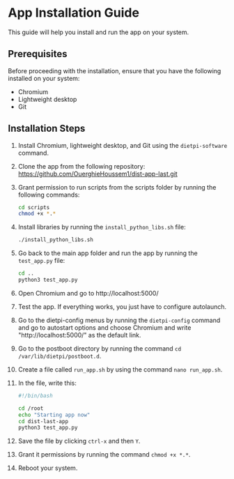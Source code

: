 # App Installation Guide

This guide will help you install and run the app on your system.

## Prerequisites

Before proceeding with the installation, ensure that you have the following installed on your system:

- Chromium
- Lightweight desktop
- Git

## Installation Steps

1. Install Chromium, lightweight desktop, and Git using the `dietpi-software` command.

2. Clone the app from the following repository: https://github.com/OuerghieHoussem1/dist-app-last.git

3. Grant permission to run scripts from the scripts folder by running the following commands:

    ```bash
    cd scripts
    chmod +x *.*
    ```

4. Install libraries by running the `install_python_libs.sh` file:

    ```bash
    ./install_python_libs.sh
    ```

5. Go back to the main app folder and run the app by running the `test_app.py` file:

    ```bash
    cd ..
    python3 test_app.py
    ```

6. Open Chromium and go to http://localhost:5000/

7. Test the app. If everything works, you just have to configure autolaunch.

8. Go to the dietpi-config menus by running the `dietpi-config` command and go to autostart options and choose Chromium and write "http://localhost:5000/" as the default link.

9. Go to the postboot directory by running the command `cd /var/lib/dietpi/postboot.d`.

10. Create a file called `run_app.sh` by using the command `nano run_app.sh`.

11. In the file, write this:

    ```bash
    #!/bin/bash

    cd /root
    echo "Starting app now"
    cd dist-last-app
    python3 test_app.py
    ```

12. Save the file by clicking `ctrl-x` and then `Y`.

13. Grant it permissions by running the command `chmod +x *.*`.

14. Reboot your system.
